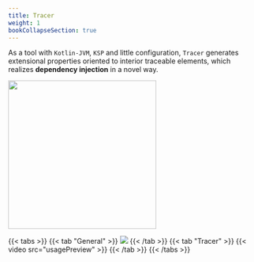 ```yaml
---
title: Tracer
weight: 1
bookCollapseSection: true
---
```


As a tool with `Kotlin-JVM`, `KSP` and little configuration, `Tracer` generates extensional properties 
oriented to interior traceable elements, which realizes **dependency injection** in a novel way. 

<image src="singleBedroomHouse.png" width=300></image>

{{< tabs >}}
{{< tab "General" >}} <image src=general.png ></image> {{< /tab >}}
{{< tab "Tracer" >}} {{< video src="usagePreview" >}} {{< /tab >}}
{{< /tabs >}}